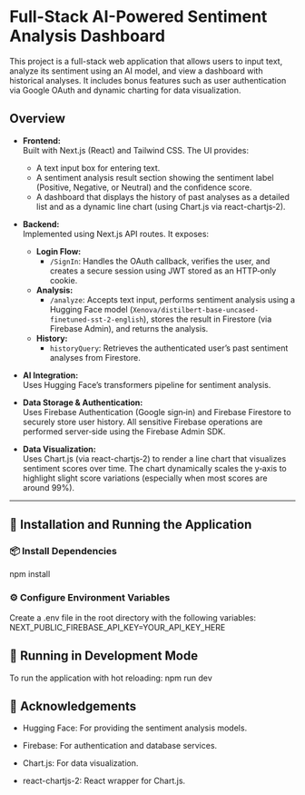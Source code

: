 # Full-Stack AI-Powered Sentiment Analysis Dashboard

This project is a full-stack web application that allows users to input text, analyze its sentiment using an AI model, and view a dashboard with historical analyses. It includes bonus features such as user authentication via Google OAuth and dynamic charting for data visualization.

## Overview

- **Frontend:**  
  Built with Next.js (React) and Tailwind CSS. The UI provides:
  - A text input box for entering text.
  - A sentiment analysis result section showing the sentiment label (Positive, Negative, or Neutral) and the confidence score.
  - A dashboard that displays the history of past analyses as a detailed list and as a dynamic line chart (using Chart.js via react-chartjs‑2).

- **Backend:**  
  Implemented using Next.js API routes. It exposes:
  - **Login Flow:**  
    - `/SignIn`: Handles the OAuth callback, verifies the user, and creates a secure session using JWT stored as an HTTP‑only cookie.
  - **Analysis:**  
    - `/analyze`: Accepts text input, performs sentiment analysis using a Hugging Face model (`Xenova/distilbert-base-uncased-finetuned-sst-2-english`), stores the result in Firestore (via Firebase Admin), and returns the analysis.
  - **History:**  
    - `historyQuery`: Retrieves the authenticated user’s past sentiment analyses from Firestore.

- **AI Integration:**  
  Uses Hugging Face’s transformers pipeline for sentiment analysis.

- **Data Storage & Authentication:**  
  Uses Firebase Authentication (Google sign‑in) and Firebase Firestore to securely store user history. All sensitive Firebase operations are performed server‑side using the Firebase Admin SDK.

- **Data Visualization:**  
  Uses Chart.js (via react-chartjs‑2) to render a line chart that visualizes sentiment scores over time. The chart dynamically scales the y‑axis to highlight slight score variations (especially when most scores are around 99%).

---

## 🔧 Installation and Running the Application

### 📦 Install Dependencies
npm install

### ⚙️ Configure Environment Variables
Create a .env file in the root directory with the following variables:
NEXT_PUBLIC_FIREBASE_API_KEY=YOUR_API_KEY_HERE

## 🧪 Running in Development Mode
To run the application with hot reloading:
npm run dev

## 🙏 Acknowledgements
- Hugging Face: For providing the sentiment analysis models.

- Firebase: For authentication and database services.

- Chart.js: For data visualization.

- react-chartjs-2: React wrapper for Chart.js.



